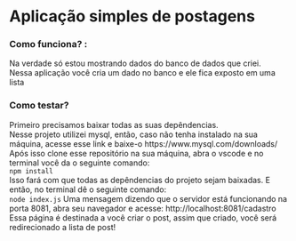 <h1>Aplicação simples de postagens</h1>
<h3>Como funciona? :</h3>
<p>Na verdade só estou mostrando dados do banco de dados que criei. <br />
Nessa aplicação você cria um dado no banco e ele fica exposto em uma lista</p>

<h3>Como testar?</h3>
<p>Primeiro precisamos baixar todas as suas depêndencias. <br />
Nesse projeto utilizei mysql, então, caso não tenha instalado na sua máquina, acesse esse link e baixe-o
https://www.mysql.com/downloads/
Após isso clone esse repositório na sua máquina, abra o vscode e no terminal você da o seguinte comando: <br />
<code>npm install</code> <br />
Isso fará com que todas as depêndencias do projeto sejam baixadas.
E então, no terminal dê o seguinte comando: <br /> 
<code>node index.js</code>
Uma mensagem dizendo que o servidor está funcionando na porta 8081, abra seu navegador e acesse: http://localhost:8081/cadastro <br />
Essa página é destinada a você criar o post, assim que criado, você será redirecionado a lista de post! 
</p>


